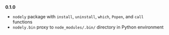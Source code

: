 __0.1.0__

* `nodely` package with `install`, `uninstall`, `which`, `Popen`, and `call`
  functions
* `nodely.bin` proxy to `node_modules/.bin/` directory in Python environment
